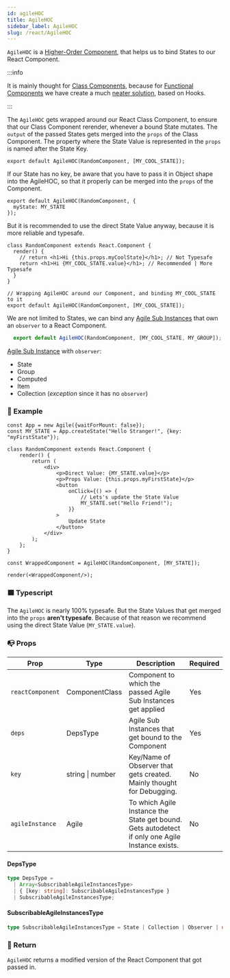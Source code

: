 ```yaml
---
id: agileHOC
title: AgileHOC
sidebar_label: AgileHOC
slug: /react/AgileHOC
---
```


`AgileHOC` is a [Higher-Order Component](https://reactjs.org/docs/higher-order-components.html), that helps us to bind States to our React Component.

:::info

It is mainly thought for [Class Components](https://reactjs.org/docs/components-and-props.html),
because for [Functional Components](https://reactjs.org/docs/components-and-props.html) we have create a much [neater solution](./Hooks.md), based on Hooks.

:::

The `AgileHOC` gets wrapped around our React Class Component, to
ensure that our Class Component rerender, whenever a bound State mutates.
The `output` of the passed States gets merged into the `props` of the Class Component.
The property where the State Value is represented in the `props` is named after the State Key.
```tsx
export default AgileHOC(RandomComponent, [MY_COOL_STATE]);
```
If our State has no key, be aware that you have to pass it in Object shape into the AgileHOC,
so that it properly can be merged into the `props` of the Component.
```tsx
export default AgileHOC(RandomComponent, {
  myState: MY_STATE
});
```
But it is recommended to use the direct State Value anyway, because it is more reliable and typesafe.
```tsx {4,9}
class RandomComponent extends React.Component {
  render() {
    // return <h1>Hi {this.props.myCoolState}</h1>; // Not Typesafe
    return <h1>Hi {MY_COOL_STATE.value}</h1>; // Recommended | More Typesafe
  }
}

// Wrapping AgileHOC around our Component, and binding MY_COOL_STATE to it
export default AgileHOC(RandomComponent, [MY_COOL_STATE]);
```
We are not limited to States, we can bind any [Agile Sub Instances](../../../main/Introduction.md#agile-sub-instance) that own
an `observer` to a React Component.
```ts
  export default AgileHOC(RandomComponent, [MY_COOL_STATE, MY_GROUP]);
```
[Agile Sub Instance](../../../main/Introduction.md#agile-sub-instance) with `observer`:
- State
- Group
- Computed
- Item
- Collection (_exception_ since it has no `observer`)




### 🔴 Example

```tsx live
const App = new Agile({waitForMount: false});
const MY_STATE = App.createState("Hello Stranger!", {key: "myFirstState"});

class RandomComponent extends React.Component {
    render() {
        return (
            <div>
                <p>Direct Value: {MY_STATE.value}</p>
                <p>Props Value: {this.props.myFirstState}</p>
                <button
                    onClick={() => {
                        // Lets's update the State Value
                        MY_STATE.set("Hello Friend!");
                    }}
                >
                    Update State
                </button>
            </div>
        );
    };
}

const WrappedComponent = AgileHOC(RandomComponent, [MY_STATE]);

render(<WrappedComponent/>);
```

### 🟦 Typescript

The `AgileHOC` is nearly 100% typesafe.
But the State Values that get merged into the `props` **aren't typesafe**.
Because of that reason we recommend using the direct State Value (`MY_STATE.value`).

### 📭 Props

| Prop              | Type                                            | Description                                                                                                 | Required    |
| ----------------- | ----------------------------------------------- | ----------------------------------------------------------------------------------------------------------- | ------------|
| `reactComponent`  | ComponentClass                                  | Component to which the passed Agile Sub Instances get applied                                               | Yes         |
| `deps`            | DepsType                                        | Agile Sub Instances that get bound to the Component                                                         | Yes         |
| `key`             | string \| number                                | Key/Name of Observer that gets created. Mainly thought for Debugging.                                       | No          |
| `agileInstance`   | Agile                                           | To which Agile Instance the State get bound. Gets autodetect if only one Agile Instance exists.             | No          |

#### DepsType
```ts
type DepsType =
  | Array<SubscribableAgileInstancesType>
  | { [key: string]: SubscribableAgileInstancesType }
  | SubscribableAgileInstancesType;
```

#### SubscribableAgileInstancesType
```ts
type SubscribableAgileInstancesType = State | Collection | Observer | undefined;
```

### 📄 Return

`AgileHOC` returns a modified version of the React Component that got passed in.